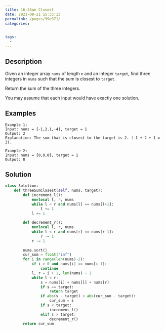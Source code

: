```yaml
---
title: 16-3Sum Closest
date: 2021-09-21 15:33:13
permalink: /pages/99e971/
categories:
  

tags:
  - 
---
```


## Description
Given an integer array `nums` of length `n` and an integer `target`, find three integers in `nums` such that the sum is closest to `target`.

Return the sum of the three integers.

You may assume that each input would have exactly one solution.

 
## Examples
```
Example 1:
Input: nums = [-1,2,1,-4], target = 1
Output: 2
Explanation: The sum that is closest to the target is 2. (-1 + 2 + 1 = 2).

Example 2:
Input: nums = [0,0,0], target = 1
Output: 0
```
 
## Solution
```python
class Solution:
    def threeSumClosest(self, nums, target):
        def increment_l():
            nonlocal l, r, nums
            while l < r and nums[l] == nums[l+1]:
                l += 1
            l += 1
            
        def decrement_r():
            nonlocal l, r, nums
            while l < r and nums[r] == nums[r-1]:
                r -= 1
            r -= 1
            
        nums.sort()
        cur_sum = float("inf")
        for i in range(len(nums)-2):
            if i > 0 and nums[i] == nums[i-1]:
                continue
            l, r = i + 1, len(nums) - 1
            while l < r:
                s = nums[i] + nums[l] + nums[r]
                if s == target:
                    return target
                if abs(s - target) < abs(cur_sum - target):
                    cur_sum = s
                if s < target:
                    increment_l()    
                elif s > target:
                    decrement_r()
        return cur_sum 
```